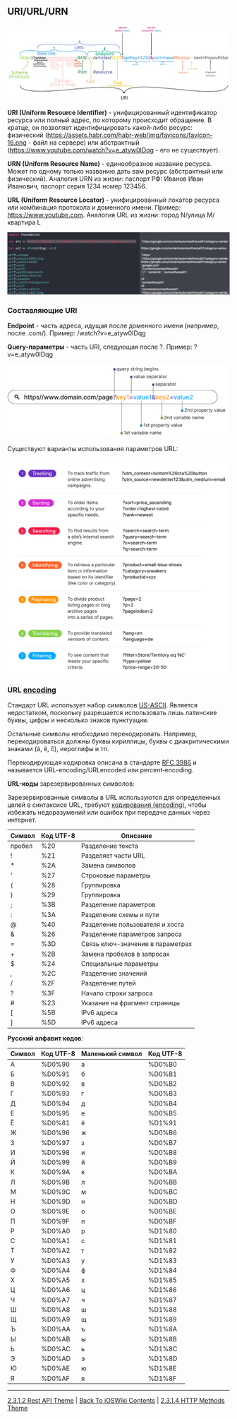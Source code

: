 ## URI/URL/URN

![](https://github.com/eldaroid/pictures/blob/master/iOSWiki/ComputerScience/NewFullURISchem.jpg?raw=true)

**URI (Uniform Resource Identifier)** - унифицированный идентификатор ресурса или полный адрес, по которому происходит обращение. В кратце, он позволяет идентифицировать какой-либо ресурс: физический (https://assets.habr.com/habr-web/img/favicons/favicon-16.png - файл на сервере) или абстрактный (https://www.youtube.com/watch?v=e_atyw0IDqg - его не существует).

**URN (Uniform Resource Name)** - единообразное название ресурса. Может по одному только названию дать вам ресурс (абстрактный или физический). Аналогия URN из жизни: паспорт РФ: Иванов Иван Иванович, паспорт серия 1234 номер 123456.

**URL (Uniform Resource Locator)** - унифицированный локатор ресурса или комбинация протокола и доменного имени. Пример: https://www.youtube.com. Аналогия URL из жизни: город N/улица M/квартира L

![](https://github.com/eldaroid/pictures/blob/master/iOSWiki/ComputerScience/URLSchemeIniOS.png?raw=true)

### Составляющие URI

**Endpoint** - часть адреса, идущая после доменного имени (например, после .com/). Пример: /watch?v=e_atyw0IDqg

**Query-параметры** - часть URI, следующая после ?. Пример: ?v=e_atyw0IDqg

![](https://github.com/eldaroid/pictures/blob/master/iOSWiki/ComputerScience/QueryStructure.png?raw=true)

Существуют варианты использования параметров URL:

![](https://github.com/eldaroid/pictures/blob/master/iOSWiki/ComputerScience/Query.png?raw=true)

### URL [encoding](https://github.com/eldaroid/iOSWiki/blob/master/5%20Swift/5.2%20Glossary.md#кодирование%20(запись))

Стандарт URL использует набор символов [US-ASCII](/3%20Memory%20and%20Concurrency/3.1%20Memory/3.1.1%20AboutMemory/3.1.1.2%20ASCIIvsUNICODE.md). Является недостатком, поскольку разрешается использовать лишь латинские буквы, цифры и несколько знаков пунктуации. 

Остальные символы необходимо перекодировать. Например, перекодироваться должны буквы кириллицы, буквы с диакритическими знаками (á, ë, ĉ), иероглифы и тп. 

Перекодирующая кодировка описана в стандарте [RFC 3986](https://datatracker.ietf.org/doc/html/rfc3986) и называется URL-encoding/URLencoded или percent‐encoding.

**URL-коды** зарезервированных символов:

Зарезервированные символы в URL используются для определенных целей в синтаксисе URL, требуют [кодирования (encoding)](https://github.com/eldaroid/iOSWiki/blob/master/5%20Swift/5.2%20Glossary.md#кодирование%20(запись)), чтобы избежать недоразумений или ошибок при передаче данных через интернет.

| Символ | Код UTF-8   | Описание                              |
|--------|-------|---------------------------------------|
| пробел | %20   | Разделение текста                     |
| !      | %21   | Разделяет части URL                   |
| *      | %2A   | Замена символов                       |
| '      | %27   | Строковые параметры                   |
| (      | %28   | Группировка                           |
| )      | %29   | Группировка                           |
| ;      | %3B   | Разделение параметров                 |
| :      | %3A   | Разделение схемы и пути               |
| @      | %40   | Разделение пользователя и хоста       |
| &      | %26   | Разделение параметров запроса         |
| =      | %3D   | Связь ключ-значение в параметрах      |
| +      | %2B   | Замена пробелов в запросах            |
| $      | %24   | Специальные параметры                 |
| ,      | %2C   | Разделение значений                   |
| /      | %2F   | Разделение путей                      |
| ?      | %3F   | Начало строки запроса                 |
| #      | %23   | Указание на фрагмент страницы         |
| [      | %5B   | IPv6 адреса                           |
| ]      | %5D   | IPv6 адреса                           |



**Русский алфавит кодов**:

| Символ | Код UTF-8 | Маленький символ | Код UTF-8 |
|--------|-----------|------------------|-----------|
| А      | %D0%90    | а                | %D0%B0    |
| Б      | %D0%91    | б                | %D0%B1    |
| В      | %D0%92    | в                | %D0%B2    |
| Г      | %D0%93    | г                | %D0%B3    |
| Д      | %D0%94    | д                | %D0%B4    |
| Е      | %D0%95    | е                | %D0%B5    |
| Ё      | %D0%81    | ё                | %D1%91    |
| Ж      | %D0%96    | ж                | %D0%B6    |
| З      | %D0%97    | з                | %D0%B7    |
| И      | %D0%98    | и                | %D0%B8    |
| Й      | %D0%99    | й                | %D0%B9    |
| К      | %D0%9A    | к                | %D0%BA    |
| Л      | %D0%9B    | л                | %D0%BB    |
| М      | %D0%9C    | м                | %D0%BC    |
| Н      | %D0%9D    | н                | %D0%BD    |
| О      | %D0%9E    | о                | %D0%BE    |
| П      | %D0%9F    | п                | %D0%BF    |
| Р      | %D0%A0    | р                | %D1%80    |
| С      | %D0%A1    | с                | %D1%81    |
| Т      | %D0%A2    | т                | %D1%82    |
| У      | %D0%A3    | у                | %D1%83    |
| Ф      | %D0%A4    | ф                | %D1%84    |
| Х      | %D0%A5    | х                | %D1%85    |
| Ц      | %D0%A6    | ц                | %D1%86    |
| Ч      | %D0%A7    | ч                | %D1%87    |
| Ш      | %D0%A8    | ш                | %D1%88    |
| Щ      | %D0%A9    | щ                | %D1%89    |
| Ъ      | %D0%AA    | ъ                | %D1%8A    |
| Ы      | %D0%AB    | ы                | %D1%8B    |
| Ь      | %D0%AC    | ь                | %D1%8C    |
| Э      | %D0%AD    | э                | %D1%8D    |
| Ю      | %D0%AE    | ю                | %D1%8E    |
| Я      | %D0%AF    | я                | %D1%8F    |

---

[2.3.1.2 Rest API Theme](./2.3.1.2%20RestAPI.md) | [Back To iOSWiki Contents](https://github.com/eldaroid/iOSWiki) | [2.3.1.4 HTTP Methods Theme](./2.3.1.4%20HTTP_Methods.md)
